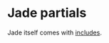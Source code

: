 # Jade partials

Jade itself comes with [includes].

[includes]: http://jade-lang.com/reference/includes
